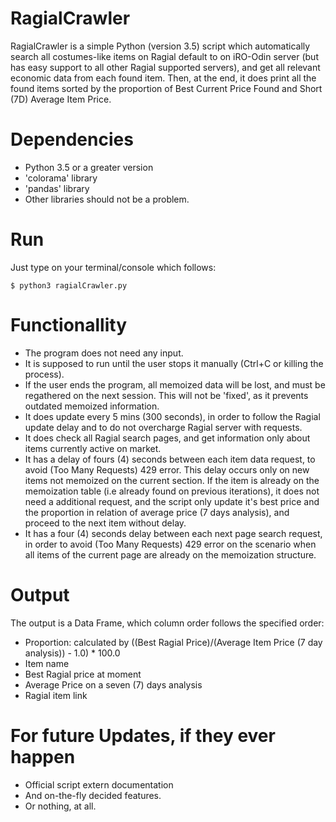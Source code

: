 # RagialCrawler
RagialCrawler is a simple Python (version 3.5) script which automatically search all costumes-like items on Ragial default to on iRO-Odin server (but has easy support to all other Ragial supported servers), and get all relevant economic data from each found item. Then, at the end, it does print all the found items sorted by the proportion of Best Current Price Found and Short (7D) Average Item Price.

# Dependencies
- Python 3.5 or a greater version
- 'colorama' library
- 'pandas' library
- Other libraries should not be a problem.

# Run
Just type on your terminal/console which follows:
```
$ python3 ragialCrawler.py
```

# Functionallity
- The program does not need any input. 
- It is supposed to run until the user stops it manually (Ctrl+C or killing the process). 
- If the user ends the program, all memoized data will be lost, and must be regathered on the next session. This will not be 'fixed', as it prevents outdated memoized information.
- It does update every 5 mins (300 seconds), in order to follow the Ragial update delay and to do not overcharge Ragial server with requests.
- It does check all Ragial search pages, and get information only about items currently active on market.
- It has a delay of fours (4) seconds between each item data request, to avoid (Too Many Requests) 429 error. This delay occurs only on new items not memoized on the current section. If the item is already on the memoization table (i.e already found on previous iterations), it does not need a additional request, and the script only update it's best price and the proportion in relation of average price (7 days analysis), and proceed to the next item without delay.
- It has a four (4) seconds delay between each next page search request, in order to avoid (Too Many Requests) 429 error on the scenario when all items of the current page are already on the memoization structure.

# Output
The output is a Data Frame, which column order follows the specified order:
- Proportion: calculated by ((Best Ragial Price)/(Average Item Price (7 day analysis)) - 1.0) * 100.0
- Item name
- Best Ragial price at moment
- Average Price on a seven (7) days analysis
- Ragial item link

# For future Updates, if they ever happen
- Official script extern documentation
- And on-the-fly decided features.
- Or nothing, at all.